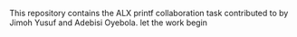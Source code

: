 This repository contains the ALX printf collaboration task contributed to by Jimoh Yusuf and Adebisi Oyebola.
let the work begin

